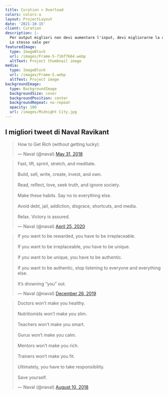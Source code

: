 ```yaml
---
title: Curation > Overload
colors: colors-a
layout: ProjectLayout
date: '2021-10-15'
client: Curation
description: |-
  Per output migliori non devi aumentare l'input, devi migliorarne la qualità!
  Lo stesso vale per 
featuredImage:
  type: ImageBlock
  url: /images/Frame-5-716f7664.webp
  altText: Project thumbnail image
media:
  type: ImageBlock
  url: /images/Frame-5.webp
  altText: Project image
backgroundImage:
  type: BackgroundImage
  backgroundSize: cover
  backgroundPosition: center
  backgroundRepeat: no-repeat
  opacity: 100
  url: /images/Midnight City.jpg
---
```

## I migliori tweet di **Naval Ravikant**



<blockquote class="twitter-tweet"><p lang="en" dir="ltr">How to Get Rich (without getting lucky):</p>&mdash; Naval (@naval) <a href="https://twitter.com/naval/status/1002103360646823936?ref_src=twsrc%5Etfw">May 31, 2018</a></blockquote> <script async src="https://platform.twitter.com/widgets.js" charset="utf-8"></script>

<blockquote class="twitter-tweet"><p lang="en" dir="ltr">Fast, lift, sprint, stretch, and meditate.<br><br>Build, sell, write, create, invest, and own.<br><br>Read, reflect, love, seek truth, and ignore society.<br><br>Make these habits. Say no to everything else.<br><br>Avoid debt, jail, addiction, disgrace, shortcuts, and media.<br><br>Relax. Victory is assured.</p>&mdash; Naval (@naval) <a href="https://twitter.com/naval/status/1254177712945500160?ref_src=twsrc%5Etfw">April 25, 2020</a></blockquote> <script async src="https://platform.twitter.com/widgets.js" charset="utf-8"></script>

<blockquote class="twitter-tweet"><p lang="en" dir="ltr">If you want to be rewarded, you have to be irreplaceable.<br><br>If you want to be irreplaceable, you have to be unique.<br><br>If you want to be unique, you have to be authentic.<br><br>If you want to be authentic, stop listening to everyone and everything else. <br><br>It’s drowning “you” out.</p>&mdash; Naval (@naval) <a href="https://twitter.com/naval/status/1210087254925836289?ref_src=twsrc%5Etfw">December 26, 2019</a></blockquote> <script async src="https://platform.twitter.com/widgets.js" charset="utf-8"></script>

<blockquote class="twitter-tweet"><p lang="en" dir="ltr">Doctors won’t make you healthy.<br><br>Nutritionists won’t make you slim.<br><br>Teachers won’t make you smart.<br><br>Gurus won’t make you calm.<br><br>Mentors won’t make you rich.<br><br>Trainers won’t make you fit.<br><br>Ultimately, you have to take responsibility. <br><br>Save yourself.</p>&mdash; Naval (@naval) <a href="https://twitter.com/naval/status/1027776399329898496?ref_src=twsrc%5Etfw">August 10, 2018</a></blockquote> <script async src="https://platform.twitter.com/widgets.js" charset="utf-8"></script>

